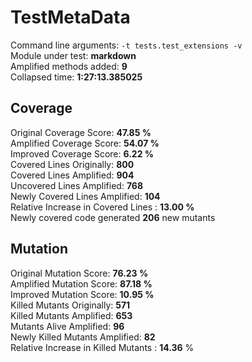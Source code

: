 



# TestMetaData
  
Command line arguments: `-t tests.test_extensions -v`  
Module under test: **markdown**  
Amplified methods added: **9**  
Collapsed time: **1:27:13.385025**
## Coverage
  
Original Coverage Score: **47.85 %**  
Amplified Coverage Score: **54.07 %**  
Improved Coverage Score: **6.22 %**  
Covered Lines Originally: **800**  
Covered Lines Amplified: **904**  
Uncovered Lines Amplified: **768**  
Newly Covered Lines Amplified: **104**  
Relative Increase in Covered Lines : **13.00 %**  
Newly covered code generated **206** new mutants
## Mutation
  
Original Mutation Score: **76.23 %**  
Amplified Mutation Score: **87.18 %**  
Improved Mutation Score: **10.95 %**  
Killed Mutants Originally: **571**  
Killed Mutants Amplified: **653**  
Mutants Alive Amplified: **96**  
Newly Killed Mutants Amplified: **82**  
Relative Increase in Killed Mutants : **14.36** %
